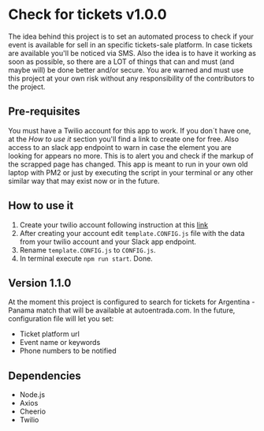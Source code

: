 # Check for tickets v1.0.0

The idea behind this project is to set an automated process to check if your event is available for sell in an specific tickets-sale platform. In case tickets are available you'll be noticed via SMS. Also the idea is to have it working as soon as possible, so there are a LOT of things that can and must (and maybe will) be done better and/or secure. You are warned and must use this project at your own risk without any responsibility of the contributors to the project.

## Pre-requisites

You must have a Twilio account for this app to work. If you don´t have one, at the _How to use it_ section you'll find a link to create one for free.
Also access to an slack app endpoint to warn in case the element you are looking for appears no more. This is to alert you and check if the markup of the scrapped page has changed.
This app is meant to run in your own old laptop with PM2 or just by executing the script in your terminal or any other similar way that may exist now or in the future.

## How to use it

1. Create your twilio account following instruction at this [link](https://www.twilio.com/try-twilio)
2. After creating your account edit `template.CONFIG.js` file with the data from your twilio account and your Slack app endpoint.
3. Rename `template.CONFIG.js` to `CONFIG.js`.
4. In terminal execute `npm run start`. Done.

## Version 1.1.0

At the moment this project is configured to search for tickets for Argentina - Panama match that will be available at autoentrada.com. In the future, configuration file will let you set:

- Ticket platform url
- Event name or keywords
- Phone numbers to be notified

## Dependencies

- Node.js
- Axios
- Cheerio
- Twilio
